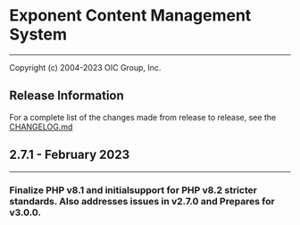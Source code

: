 # Exponent Content Management System

----------

Copyright (c) 2004-2023 OIC Group, Inc.

## Release Information

For a complete list of the changes made from release to release, see the [CHANGELOG.md](CHANGELOG.md)

## 2.7.1 - February 2023

----------

### Finalize PHP v8.1 and initialsupport for PHP v8.2 stricter standards. Also addresses issues in v2.7.0 and Prepares for v3.0.0.